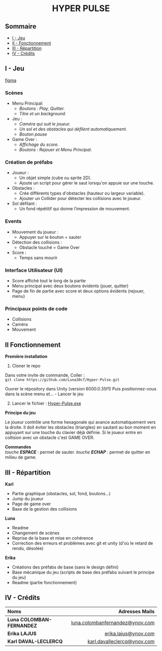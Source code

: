 # <center> **HYPER PULSE**


## Sommaire

- [I - Jeu](#i---jeu)
- [II - Fonctionnement](#ii---fonctionnement)
- [III - Répartition](#iii---répartition)
- [IV - Crédits](#iv---crédits)


## I - Jeu

[figma](https://www.figma.com/design/Tj02VnptopQvQHEVHK5TTK/Geometry-Dash?node-id=0-1&t=mmMT3mNThdIAPVzR-1)

### Scènes
- Menu Principal:   
    - *Boutons : Play, Quitter.*
    - *Titre et un background.*
- Jeu :
    - *Caméra qui suit le joueur.*
    - *Un sol et des obstacles qui défilent automatiquement.*
    - *Bouton pause*
- Game Over :
    - *Affichage du score.*
    - *Boutons : Rejouer et Menu Principal.*

### Création de préfabs
- Joueur :
    - Un objet simple (cube ou sprite 2D).
    - Ajoute un script pour gérer le saut lorsqu'on appuie sur une touche.
- Obstacles :
    - Crée différents types d'obstacles (hauteur ou largeur variable).
    - Ajouter un Collider pour détecter les collisions avec le joueur.
- Sol défilant :
    - Un fond répétitif qui donne l’impression de mouvement.

### Events
- Mouvement du joueur :
    - Appuyer sur le bouton = sauter
- Détection des collisions :
    - Obstacle touché = Game Over
- Score :
    - Temps sans mourir

### Interface Utilisateur (UI)
- Score affiché tout le long de la partie
- Menu principal avec deux boutons évidents (jouer, quitter)
- Page de fin de partie avec score et deux options évidents (rejouer, menu)

### Principaux points de code
- Collisions
- Caméra
- Mouvement

## II Fonctionnement

**Première installation**

1. Cloner le repo

Dans votre invite de commande, Coller :  
`git clone https://github.com/Luna30cf/Hyper-Pulse.git`

Ouvrer le répository dans Unity (version 6000.0.35f1)
Puis positionnez-vous dans la scène menu et...
    - Lancer le jeu

2. Lancer le fichier : [Hyper-Pulse.exe](Hyper-Pulse.exe)    

**Principe du jeu**  

Le joueur contrôle une forme hexagonale qui avance automatiquement vers la droite. Il doit éviter les obstacles (triangles) en sautant au bon moment en appuyant sur une touche du clavier déjà définie. 
Si le joueur entre en collision avec un obstacle c'est GAME OVER.

**Commandes**  
_touche **ESPACE**_ : permet de sauter.
_touche **ECHAP**_ : permet de quitter en milieu de game.

## III - Répartition

**Karl** 
- Partie graphique (obstacles, sol, fond, boutons...)
- Jump du joueur
- Page de game over
- Base de la gestion des collisions

**Luna**
- Readme
- Changement de scènes
- Reprise de la base et mise en cohérence
- Correction des erreurs et problèmes avec git et unity (d'où le retard de rendu, désolée)

**Erika**
- Créations des préfabs de base (sans le design défini)    
- Base mécanique du jeu (scripts de base des préfabs suivant le principe du jeu)    
- Readme (partie fonctionnement)    


## IV - Crédits

| Noms                         |                Adresses Mails |
| :-----------------------     |      -----------------------: |
|**Luna COLOMBAN-FERNANDEZ**   |luna.colombanfernandez@ynov.com|
|**Erika LAJUS**               |erika.lajus@ynov.com           |
|**Karl DAVAL-LECLERCQ**       |karl.davalleclercq@ynov.com    |